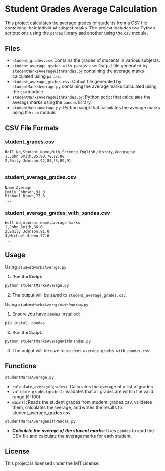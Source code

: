 # Student Grades Average Calculation

This project calculates the average grades of students from a CSV file containing their individual subject marks. The project includes two Python scripts: one using the `pandas` library and another using the `csv` module.

## Files

- `student_grades.csv`: Contains the grades of students in various subjects.
- `student_average_grades_with_pandas.csv`: Output file generated by `studentMarksAverageWithPandas.py` containing the average marks calculated using `pandas`.
- `student_average_grades.csv`: Output file generated by `studentMarksAverage.py` containing the average marks calculated using the `csv` module.
- `studentMarksAverageWithPandas.py`: Python script that calculates the average marks using the `pandas` library.
- `studentMarksAverage.py`: Python script that calculates the average marks using the `csv` module.

## CSV File Formats

### student_grades.csv

```plaintext
Roll No,Student Name,Math,Science,English,History,Geography
1,John Smith,85,90,78,92,88
2,Emily Johnson,92,88,95,89,91
...
```

### student_average_grades.csv
```plaintext
Name,Average
Emily Johnson,91.0
Michael Brown,77.6
...
```

### student_average_grades_with_pandas.csv

```plaintext
Roll No,Student Name,Average Marks
1,John Smith,86.6
2,Emily Johnson,91.0
3,Michael Brown,77.6
...
```

## Usage

Using `studentMarksAverage.py`

1. Run the Script:
```bash
python studentMarksAverage.py
```

2. The output will be saved to `student_average_grades.csv`.

Using `studentMarksAverageWithPandas.py`

1. Ensure you have `pandas` installed:
```bash
pip install pandas
```

2. Run the Script:
```bash
python studentMarksAverageWithPandas.py
```

3. The output will be save to `student_average_grades_with_pandas.csv`.

## Functions

`studentMarksAverage.py`

- `calculate_average(grades)`: Calculates the average of a list of grades.
- `validate_grades(grades)`: Validates that all grades are within the valid range (0-100).
- `main()`: Reads the student grades from student_grades.csv, validates them, calculates the average, and writes the results to student_average_grades.csv.

`studentMarksAverageWithPandas.py`

- ***Calculate the average of the student marks***: Uses `pandas` to read the CSV file and calculate the average marks for each student.

## License
This project is licensed under the MIT License.